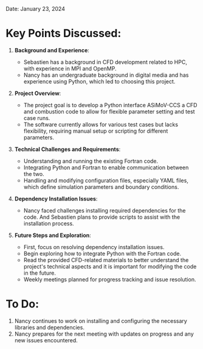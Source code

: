 Date: January 23, 2024
# Key Points Discussed:

1. **Background and Experience**:
   - Sebastien has a background in CFD development related to HPC, with experience in MPI and OpenMP.
   - Nancy has an undergraduate background in digital media and has experience using Python, which led to choosing this project.

2. **Project Overview**:
   - The project goal is to develop a Python interface ASiMoV-CCS a CFD and combustion code to allow for flexible parameter setting and test case runs.
   - The software currently allows for various test cases but lacks flexibility, requiring manual setup or scripting for different parameters.

3. **Technical Challenges and Requirements**:
   - Understanding and running the existing Fortran code.
   - Integrating Python and Fortran to enable communication between the two.
   - Handling and modifying configuration files, especially YAML files, which define simulation parameters and boundary conditions.

4. **Dependency Installation Issues**:
   - Nancy faced challenges installing required dependencies for the code. And Sebastien plans to provide scripts to assist with the installation process.

5. **Future Steps and Exploration**:
   - First, focus on resolving dependency installation issues.
   - Begin exploring how to integrate Python with the Fortran code.
   - Read the provided CFD-related materials to better understand the project's technical aspects and it is important for modifying the code in the future. 
   - Weekly meetings planned for progress tracking and issue resolution.


# To Do:
1. Nancy continues to work on installing and configuring the necessary libraries and dependencies.
2. Nancy prepares for the next meeting with updates on progress and any new issues encountered.
